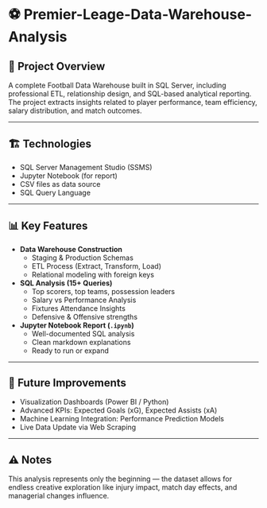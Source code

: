 # ⚽ Premier-Leage-Data-Warehouse-Analysis

## 📌 Project Overview
A complete Football Data Warehouse built in SQL Server, including professional ETL, relationship design, and SQL-based analytical reporting. The project extracts insights related to player performance, team efficiency, salary distribution, and match outcomes.

---

## 🏗️ Technologies
- SQL Server Management Studio (SSMS)
- Jupyter Notebook (for report)
- CSV files as data source
- SQL Query Language

---

## 📊 Key Features
- **Data Warehouse Construction**
  - Staging & Production Schemas
  - ETL Process (Extract, Transform, Load)
  - Relational modeling with foreign keys
- **SQL Analysis (15+ Queries)**
  - Top scorers, top teams, possession leaders
  - Salary vs Performance Analysis
  - Fixtures Attendance Insights
  - Defensive & Offensive strengths
- **Jupyter Notebook Report (`.ipynb`)**
  - Well-documented SQL analysis
  - Clean markdown explanations
  - Ready to run or expand

---

## 🚧 Future Improvements
- Visualization Dashboards (Power BI / Python)
- Advanced KPIs: Expected Goals (xG), Expected Assists (xA)
- Machine Learning Integration: Performance Prediction Models
- Live Data Update via Web Scraping

---

## ⚠️ Notes
This analysis represents only the beginning — the dataset allows for endless creative exploration like injury impact, match day effects, and managerial changes influence.
